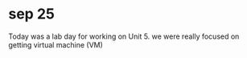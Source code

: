 # sep 25

Today was a lab day for working on Unit 5. we were really focused on getting  virtual machine (VM)